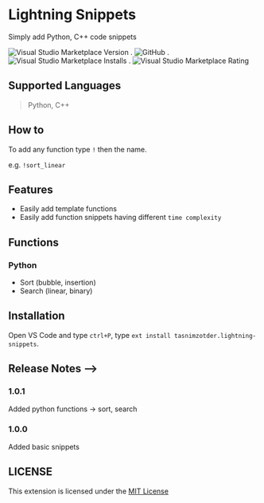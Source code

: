 # Lightning Snippets

Simply add Python, C++ code snippets

![Visual Studio Marketplace Version](https://img.shields.io/visual-studio-marketplace/v/tasnimzotder.lightning-snippets?style=flat-square)
.
![GitHub](https://img.shields.io/github/license/tasnimzotder/lightning-snippets?style=flat-square)
.
![Visual Studio Marketplace Installs](https://img.shields.io/visual-studio-marketplace/i/tasnimzotder.lightning-snippets?style=flat-square)
.
![Visual Studio Marketplace Rating](https://img.shields.io/visual-studio-marketplace/r/tasnimzotder.lightning-snippets?style=flat-square)

## Supported Languages

> Python, C++

## How to

To add any function type `!` then the name.

e.g. `!sort_linear`

## Features

- Easily add template functions
- Easily add function snippets having different `time complexity`

## Functions

### Python

- Sort (bubble, insertion)
- Search (linear, binary)

## Installation

Open VS Code and type `ctrl+P`, type `ext install tasnimzotder.lightning-snippets`.

## Release Notes -->

<!-- Users appreciate release notes as you update your extension. -->

### 1.0.1

Added python functions -> sort, search

### 1.0.0

Added basic snippets

## LICENSE

This extension is licensed under the [MIT License](LICENSE)
